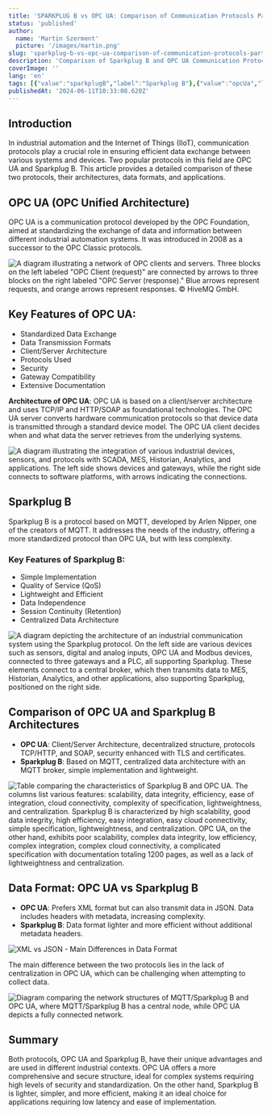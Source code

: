 ```yaml
---
title: 'SPARKPLUG B vs OPC UA: Comparison of Communication Protocols Part II'
status: 'published'
author:
  name: 'Martin Szerment'
  picture: '/images/martin.png'
slug: 'sparkplug-b-vs-opc-ua-comparison-of-communication-protocols-part-ii'
description: 'Comparison of Sparkplug B and OPC UA Communication Protocols in the Context of Industrial Internet of Things (IIoT) Learn about their architectures, data formats, security, and applications. Discover which protocol better meets the requirements of your industrial automation project.'
coverImage: ''
lang: 'en'
tags: [{"value":"sparkplugB","label":"Sparkplug B"},{"value":"opcUa","label":"OPC UA"},{"value":"mqtt","label":"MQTT"},{"value":"communicationProtocol","label":"Communication Protocol"},{"value":"iIoT","label":"IIoT"},{"label":"Industrial Automation","value":"industrialAutomation"},{"label":"Client/Server Architecture","value":"client/serverArchitecture"},{"label":"Data Security","value":"dataSecurity"},{"label":"Data Standardization","value":"dataStandardization"}]
publishedAt: '2024-06-11T10:33:08.620Z'
---
```


## **Introduction**

In industrial automation and the Internet of Things (IIoT), communication protocols play a crucial role in ensuring efficient data exchange between various systems and devices. Two popular protocols in this field are OPC UA and Sparkplug B. This article provides a detailed comparison of these two protocols, their architectures, data formats, and applications.

## **OPC UA (OPC Unified Architecture)**

OPC UA is a communication protocol developed by the OPC Foundation, aimed at standardizing the exchange of data and information between different industrial automation systems. It was introduced in 2008 as a successor to the OPC Classic protocols.

![A diagram illustrating a network of OPC clients and servers. Three blocks on the left labeled "OPC Client (request)" are connected by arrows to three blocks on the right labeled "OPC Server (response)." Blue arrows represent requests, and orange arrows represent responses. © HiveMQ GmbH.](/images/image-q4nt-c5Nj.png)

## **Key Features of OPC UA:**

- Standardized Data Exchange
- Data Transmission Formats
- Client/Server Architecture
- Protocols Used
- Security
- Gateway Compatibility
- Extensive Documentation

**Architecture of OPC UA**: OPC UA is based on a client/server architecture and uses TCP/IP and HTTP/SOAP as foundational technologies. The OPC UA server converts hardware communication protocols so that device data is transmitted through a standard device model. The OPC UA client decides when and what data the server retrieves from the underlying systems.

![A diagram illustrating the integration of various industrial devices, sensors, and protocols with SCADA, MES, Historian, Analytics, and applications. The left side shows devices and gateways, while the right side connects to software platforms, with arrows indicating the connections.](/images/image-k1mz-EwOT.png)

## **Sparkplug B**

Sparkplug B is a protocol based on MQTT, developed by Arlen Nipper, one of the creators of MQTT. It addresses the needs of the industry, offering a more standardized protocol than OPC UA, but with less complexity.

### **Key Features of Sparkplug B:**

- Simple Implementation
- Quality of Service (QoS)
- Lightweight and Efficient
- Data Independence
- Session Continuity (Retention)
- Centralized Data Architecture

![A diagram depicting the architecture of an industrial communication system using the Sparkplug protocol. On the left side are various devices such as sensors, digital and analog inputs, OPC UA and Modbus devices, connected to three gateways and a PLC, all supporting Sparkplug. These elements connect to a central broker, which then transmits data to MES, Historian, Analytics, and other applications, also supporting Sparkplug, positioned on the right side.](/images/image-y5mt-IzMD.png)

## **Comparison of OPC UA and Sparkplug B Architectures**

- **OPC UA**: Client/Server Architecture, decentralized structure, protocols TCP/HTTP, and SOAP, security enhanced with TLS and certificates.
- **Sparkplug B**: Based on MQTT, centralized data architecture with an MQTT broker, simple implementation and lightweight.

![Table comparing the characteristics of Sparkplug B and OPC UA. The columns list various features: scalability, data integrity, efficiency, ease of integration, cloud connectivity, complexity of specification, lightweightness, and centralization. Sparkplug B is characterized by high scalability, good data integrity, high efficiency, easy integration, easy cloud connectivity, simple specification, lightweightness, and centralization. OPC UA, on the other hand, exhibits poor scalability, complex data integrity, low efficiency, complex integration, complex cloud connectivity, a complicated specification with documentation totaling 1200 pages, as well as a lack of lightweightness and centralization.](/images/image-c2mj.png)

## **Data Format: OPC UA vs Sparkplug B**

- **OPC UA**: Prefers XML format but can also transmit data in JSON. Data includes headers with metadata, increasing complexity.
- **Sparkplug B**: Data format lighter and more efficient without additional metadata headers.

![XML vs JSON - Main Differences in Data Format](/images/image-AxNT2.png)

The main difference between the two protocols lies in the lack of centralization in OPC UA, which can be challenging when attempting to collect data.

![Diagram comparing the network structures of MQTT/Sparkplug B and OPC UA, where MQTT/Sparkplug B has a central node, while OPC UA depicts a fully connected network.](/images/image-q3ot-U4MD.png)

## **Summary**  

Both protocols, OPC UA and Sparkplug B, have their unique advantages and are used in different industrial contexts. OPC UA offers a more comprehensive and secure structure, ideal for complex systems requiring high levels of security and standardization. On the other hand, Sparkplug B is lighter, simpler, and more efficient, making it an ideal choice for applications requiring low latency and ease of implementation.